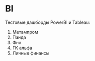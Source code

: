 # BI
Тестовые дашборды PowerBI и Tableau:

  1) Метампром
  2) Панда
  3) Фнк
  4) ГК альфа
  5) Личные финансы
